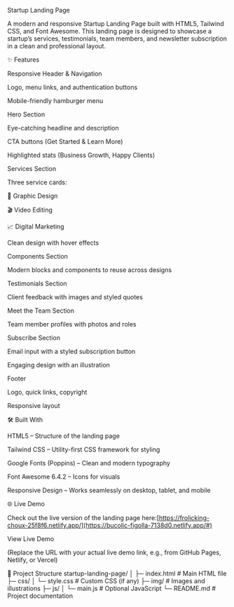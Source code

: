 Startup Landing Page

A modern and responsive Startup Landing Page built with HTML5, Tailwind CSS, and Font Awesome.
This landing page is designed to showcase a startup’s services, testimonials, team members, and newsletter subscription in a clean and professional layout.

✨ Features

Responsive Header & Navigation

Logo, menu links, and authentication buttons

Mobile-friendly hamburger menu

Hero Section

Eye-catching headline and description

CTA buttons (Get Started & Learn More)

Highlighted stats (Business Growth, Happy Clients)

Services Section

Three service cards:

🎨 Graphic Design

🎬 Video Editing

📈 Digital Marketing

Clean design with hover effects

Components Section

Modern blocks and components to reuse across designs

Testimonials Section

Client feedback with images and styled quotes

Meet the Team Section

Team member profiles with photos and roles

Subscribe Section

Email input with a styled subscription button

Engaging design with an illustration

Footer

Logo, quick links, copyright

Responsive layout

🛠️ Built With

HTML5 – Structure of the landing page

Tailwind CSS – Utility-first CSS framework for styling

Google Fonts (Poppins) – Clean and modern typography

Font Awesome 6.4.2 – Icons for visuals

Responsive Design – Works seamlessly on desktop, tablet, and mobile

🌐 Live Demo

Check out the live version of the landing page here:[https://frolicking-choux-25f8f6.netlify.app/](https://bucolic-figolla-7138d0.netlify.app/#)

View Live Demo

(Replace the URL with your actual live demo link, e.g., from GitHub Pages, Netlify, or Vercel)

📂 Project Structure
startup-landing-page/
│
├─ index.html          # Main HTML file
├─ css/
│  └─ style.css        # Custom CSS (if any)
├─ img/                # Images and illustrations
├─ js/
│  └─ main.js          # Optional JavaScript
└─ README.md           # Project documentation
